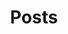 ---
title: "Posts"
layout: collection
permalink: /postsGrid/
collection: posts
entries_layout: grid
author_profile: false
---